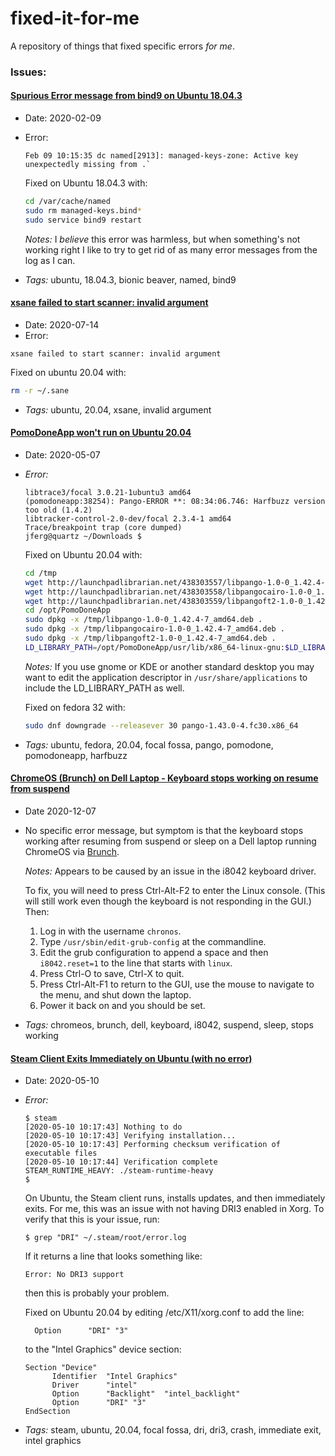 # fixed-it-for-me
A repository of things that fixed specific errors _for_ _me_.  

### Issues: 

#### [Spurious Error message from bind9 on Ubuntu 18.04.3](#bind9-ubuntu-18043)

* Date: 2020-02-09
* Error: 
  ```
  Feb 09 10:15:35 dc named[2913]: managed-keys-zone: Active key unexpectedly missing from .`  
  ```
  
  Fixed on Ubuntu 18.04.3 with: 
  ```bash
  cd /var/cache/named
  sudo rm managed-keys.bind*
  sudo service bind9 restart
  ```
  *Notes:* I _believe_ this error was harmless, but when something's not working right I like to try to get rid of as many error messages from the log as I can.
  
* *Tags:* ubuntu, 18.04.3, bionic beaver, named, bind9

#### [xsane failed to start scanner: invalid argument](#xsane-invalid-argument) 

* Date: 2020-07-14
* Error: 
```
xsane failed to start scanner: invalid argument
```

Fixed on ubuntu 20.04 with:
```bash
rm -r ~/.sane
```

* *Tags:* ubuntu, 20.04, xsane, invalid argument

#### [PomoDoneApp won't run on Ubuntu 20.04](#pomodone-ubuntu-2004)

* Date: 2020-05-07
* *Error:*
  ```jferg@quartz ~/Downloads $ pomodoneapp
  libtrace3/focal 3.0.21-1ubuntu3 amd64
  (pomodoneapp:38254): Pango-ERROR **: 08:34:06.746: Harfbuzz version too old (1.4.2)
  libtracker-control-2.0-dev/focal 2.3.4-1 amd64
  Trace/breakpoint trap (core dumped)
  jferg@quartz ~/Downloads $
  ```

  Fixed on Ubuntu 20.04 with:
  ```bash
  cd /tmp
  wget http://launchpadlibrarian.net/438303557/libpango-1.0-0_1.42.4-7_amd64.deb
  wget http://launchpadlibrarian.net/438303558/libpangocairo-1.0-0_1.42.4-7_amd64.deb
  wget http://launchpadlibrarian.net/438303559/libpangoft2-1.0-0_1.42.4-7_amd64.deb
  cd /opt/PomoDoneApp
  sudo dpkg -x /tmp/libpango-1.0-0_1.42.4-7_amd64.deb .
  sudo dpkg -x /tmp/libpangocairo-1.0-0_1.42.4-7_amd64.deb .
  sudo dpkg -x /tmp/libpangoft2-1.0-0_1.42.4-7_amd64.deb .
  LD_LIBRARY_PATH=/opt/PomoDoneApp/usr/lib/x86_64-linux-gnu:$LD_LIBRARY_PATH ./pomodoneapp
  ```
  *Notes:*
  If you use gnome or KDE or another standard desktop you may want to edit the application descriptor in `/usr/share/applications` to include the LD_LIBRARY_PATH as well.

  Fixed on fedora 32 with:
  ```bash
  sudo dnf downgrade --releasever 30 pango-1.43.0-4.fc30.x86_64
  ```

* *Tags:* ubuntu, fedora, 20.04, focal fossa, pango, pomodone, pomodoneapp, harfbuzz

#### [ChromeOS (Brunch) on Dell Laptop - Keyboard stops working on resume from suspend](#chromeos-keyboard-stops-working-after-suspend)

* Date 2020-12-07
* No specific error message, but symptom is that the keyboard stops working after resuming from suspend or sleep on a Dell laptop running ChromeOS via [Brunch](https://github.com/sebanc/brunch).  

  *Notes:* Appears to be caused by an issue in the i8042 keyboard driver.
  
  To fix, you will need to press Ctrl-Alt-F2 to enter the Linux console.  (This will still work even though the keyboard is not responding in the GUI.)  Then:
  1. Log in with the username `chronos`.
  2. Type `/usr/sbin/edit-grub-config` at the commandline.  
  3. Edit the grub configuration to append a space and then `i8042.reset=1` to the line that starts with `linux`. 
  4. Press Ctrl-O to save, Ctrl-X to quit.
  5. Press Ctrl-Alt-F1 to return to the GUI, use the mouse to navigate to the menu, and shut down the laptop.  
  6. Power it back on and you should be set.  

* *Tags:* chromeos, brunch, dell, keyboard, i8042, suspend, sleep, stops working

#### [Steam Client Exits Immediately on Ubuntu (with no error)](#steam-ubuntu-exits-immediately) 

* Date: 2020-05-10
* *Error:*
  ```
  $ steam
  [2020-05-10 10:17:43] Nothing to do
  [2020-05-10 10:17:43] Verifying installation...
  [2020-05-10 10:17:43] Performing checksum verification of executable files
  [2020-05-10 10:17:44] Verification complete
  STEAM_RUNTIME_HEAVY: ./steam-runtime-heavy
  $
  ```

  On Ubuntu, the Steam client runs, installs updates, and then immediately exits.  For me, this was an issue with not having DRI3 enabled in Xorg.  To verify that this is your issue, run:
  ```
  $ grep "DRI" ~/.steam/root/error.log
  ``` 
  
  If it returns a line that looks something like: 
  ```
  Error: No DRI3 support
  ```
  then this is probably your problem.   
  
  Fixed on Ubuntu 20.04 by editing /etc/X11/xorg.conf to add the line: 
  ```
    Option      "DRI" "3"
  ```
  to the "Intel Graphics" device section:  
  ```
  Section "Device"
        Identifier  "Intel Graphics" 
        Driver      "intel"
        Option      "Backlight"  "intel_backlight"
        Option      "DRI" "3"
  EndSection
  ```
* *Tags:* steam, ubuntu, 20.04, focal fossa, dri, dri3, crash, immediate exit, intel graphics

